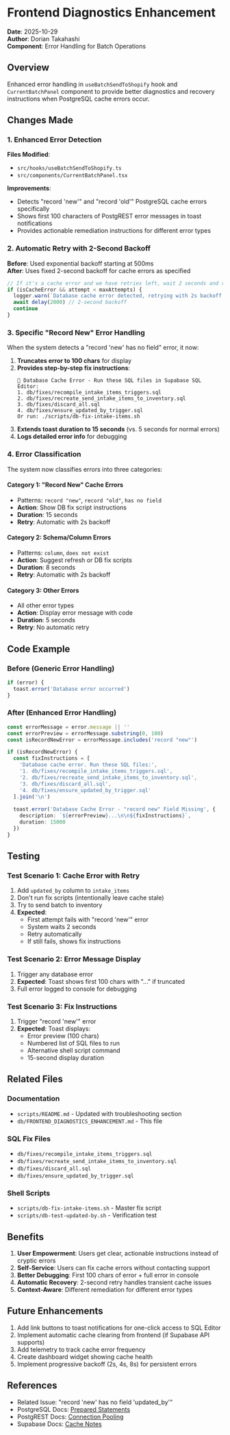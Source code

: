 # Frontend Diagnostics Enhancement

**Date**: 2025-10-29  
**Author**: Dorian Takahashi  
**Component**: Error Handling for Batch Operations

## Overview

Enhanced error handling in `useBatchSendToShopify` hook and `CurrentBatchPanel` component to provide better diagnostics and recovery instructions when PostgreSQL cache errors occur.

## Changes Made

### 1. Enhanced Error Detection

**Files Modified**:
- `src/hooks/useBatchSendToShopify.ts`
- `src/components/CurrentBatchPanel.tsx`

**Improvements**:
- Detects "record 'new'" and "record 'old'" PostgreSQL cache errors specifically
- Shows first 100 characters of PostgREST error messages in toast notifications
- Provides actionable remediation instructions for different error types

### 2. Automatic Retry with 2-Second Backoff

**Before**: Used exponential backoff starting at 500ms  
**After**: Uses fixed 2-second backoff for cache errors as specified

```typescript
// If it's a cache error and we have retries left, wait 2 seconds and retry
if (isCacheError && attempt < maxAttempts) {
  logger.warn(`Database cache error detected, retrying with 2s backoff...`)
  await delay(2000) // 2-second backoff
  continue
}
```

### 3. Specific "Record New" Error Handling

When the system detects a "record 'new' has no field" error, it now:

1. **Truncates error to 100 chars** for display
2. **Provides step-by-step fix instructions**:
   ```
   🔧 Database Cache Error - Run these SQL files in Supabase SQL Editor:
   1. db/fixes/recompile_intake_items_triggers.sql
   2. db/fixes/recreate_send_intake_items_to_inventory.sql
   3. db/fixes/discard_all.sql
   4. db/fixes/ensure_updated_by_trigger.sql
   Or run: ./scripts/db-fix-intake-items.sh
   ```
3. **Extends toast duration to 15 seconds** (vs. 5 seconds for normal errors)
4. **Logs detailed error info** for debugging

### 4. Error Classification

The system now classifies errors into three categories:

#### Category 1: "Record New" Cache Errors
- Patterns: `record "new"`, `record "old"`, `has no field`
- **Action**: Show DB fix script instructions
- **Duration**: 15 seconds
- **Retry**: Automatic with 2s backoff

#### Category 2: Schema/Column Errors
- Patterns: `column`, `does not exist`
- **Action**: Suggest refresh or DB fix scripts
- **Duration**: 8 seconds
- **Retry**: Automatic with 2s backoff

#### Category 3: Other Errors
- All other error types
- **Action**: Display error message with code
- **Duration**: 5 seconds
- **Retry**: No automatic retry

## Code Example

### Before (Generic Error Handling)
```typescript
if (error) {
  toast.error('Database error occurred')
}
```

### After (Enhanced Error Handling)
```typescript
const errorMessage = error.message || ''
const errorPreview = errorMessage.substring(0, 100)
const isRecordNewError = errorMessage.includes('record "new"')

if (isRecordNewError) {
  const fixInstructions = [
    'Database cache error. Run these SQL files:',
    '1. db/fixes/recompile_intake_items_triggers.sql',
    '2. db/fixes/recreate_send_intake_items_to_inventory.sql',
    '3. db/fixes/discard_all.sql',
    '4. db/fixes/ensure_updated_by_trigger.sql'
  ].join('\n')
  
  toast.error('Database Cache Error - "record new" Field Missing', {
    description: `${errorPreview}...\n\n${fixInstructions}`,
    duration: 15000
  })
}
```

## Testing

### Test Scenario 1: Cache Error with Retry
1. Add `updated_by` column to `intake_items`
2. Don't run fix scripts (intentionally leave cache stale)
3. Try to send batch to inventory
4. **Expected**: 
   - First attempt fails with "record 'new'" error
   - System waits 2 seconds
   - Retry automatically
   - If still fails, shows fix instructions

### Test Scenario 2: Error Message Display
1. Trigger any database error
2. **Expected**: Toast shows first 100 chars with "..." if truncated
3. Full error logged to console for debugging

### Test Scenario 3: Fix Instructions
1. Trigger "record 'new'" error
2. **Expected**: Toast displays:
   - Error preview (100 chars)
   - Numbered list of SQL files to run
   - Alternative shell script command
   - 15-second display duration

## Related Files

### Documentation
- `scripts/README.md` - Updated with troubleshooting section
- `db/FRONTEND_DIAGNOSTICS_ENHANCEMENT.md` - This file

### SQL Fix Files
- `db/fixes/recompile_intake_items_triggers.sql`
- `db/fixes/recreate_send_intake_items_to_inventory.sql`
- `db/fixes/discard_all.sql`
- `db/fixes/ensure_updated_by_trigger.sql`

### Shell Scripts
- `scripts/db-fix-intake-items.sh` - Master fix script
- `scripts/db-test-updated-by.sh` - Verification test

## Benefits

1. **User Empowerment**: Users get clear, actionable instructions instead of cryptic errors
2. **Self-Service**: Users can fix cache errors without contacting support
3. **Better Debugging**: First 100 chars of error + full error in console
4. **Automatic Recovery**: 2-second retry handles transient cache issues
5. **Context-Aware**: Different remediation for different error types

## Future Enhancements

1. Add link buttons to toast notifications for one-click access to SQL Editor
2. Implement automatic cache clearing from frontend (if Supabase API supports)
3. Add telemetry to track cache error frequency
4. Create dashboard widget showing cache health
5. Implement progressive backoff (2s, 4s, 8s) for persistent errors

## References

- Related Issue: "record 'new' has no field 'updated_by'"
- PostgreSQL Docs: [Prepared Statements](https://www.postgresql.org/docs/current/sql-prepare.html)
- PostgREST Docs: [Connection Pooling](https://postgrest.org/en/stable/admin.html#connection-pool)
- Supabase Docs: [Cache Notes](../docs/supabase-cache-notes.md)
